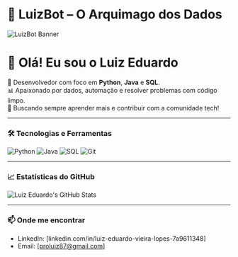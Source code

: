 # 🤖 LuizBot – O Arquimago dos Dados

![LuizBot Banner](https://chatgpt.com/s/m_681a607664388191a447d97374693540)

# 👋 Olá! Eu sou o Luiz Eduardo

🎯 Desenvolvedor com foco em **Python**, **Java** e **SQL**.  
📊 Apaixonado por dados, automação e resolver problemas com código limpo.  
🚀 Buscando sempre aprender mais e contribuir com a comunidade tech!

---

### 🛠️ Tecnologias e Ferramentas

![Python](https://img.shields.io/badge/-Python-3776AB?style=flat&logo=python&logoColor=white)
![Java](https://img.shields.io/badge/-Java-007396?style=flat&logo=java&logoColor=white)
![SQL](https://img.shields.io/badge/-SQL-4479A1?style=flat&logo=mysql&logoColor=white)
![Git](https://img.shields.io/badge/-Git-F05032?style=flat&logo=git&logoColor=white)

---

### 📈 Estatísticas do GitHub

![Luiz Eduardo's GitHub Stats](https://github-readme-stats.vercel.app/api?username=luizeduardo&show_icons=true&theme=radical)

---

### 📫 Onde me encontrar

- LinkedIn: [linkedin.com/in/luiz-eduardo-vieira-lopes-7a9611348]
- Email: [proluiz87@gmail.com]
